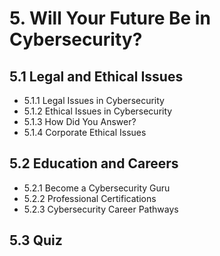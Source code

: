 # 5. Will Your Future Be in Cybersecurity?
## 5.1 Legal and Ethical Issues
- 5.1.1 Legal Issues in Cybersecurity
- 5.1.2 Ethical Issues in Cybersecurity
- 5.1.3 How Did You Answer?
- 5.1.4 Corporate Ethical Issues
## 5.2 Education and Careers
- 5.2.1 Become a Cybersecurity Guru
- 5.2.2 Professional Certifications
- 5.2.3 Cybersecurity Career Pathways
## 5.3 Quiz
